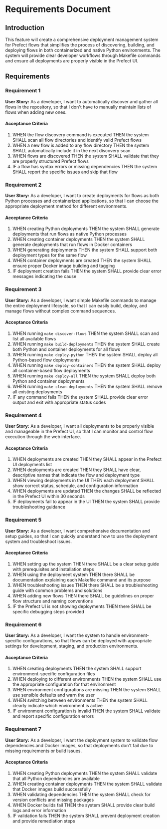 # Requirements Document

## Introduction

This feature will create a comprehensive deployment management system for Prefect flows that simplifies the process of discovering, building, and deploying flows in both containerized and native Python environments. The system will provide clear developer workflows through Makefile commands and ensure all deployments are properly visible in the Prefect UI.

## Requirements

### Requirement 1

**User Story:** As a developer, I want to automatically discover and gather all flows in the repository, so that I don't have to manually maintain lists of flows when adding new ones.

#### Acceptance Criteria

1. WHEN the flow discovery command is executed THEN the system SHALL scan all flow directories and identify valid Prefect flows
2. WHEN a new flow is added to any flow directory THEN the system SHALL automatically include it in the next discovery scan
3. WHEN flows are discovered THEN the system SHALL validate that they are properly structured Prefect flows
4. IF a flow has syntax errors or missing dependencies THEN the system SHALL report the specific issues and skip that flow

### Requirement 2

**User Story:** As a developer, I want to create deployments for flows as both Python processes and containerized applications, so that I can choose the appropriate deployment method for different environments.

#### Acceptance Criteria

1. WHEN creating Python deployments THEN the system SHALL generate deployments that run flows as native Python processes
2. WHEN creating container deployments THEN the system SHALL generate deployments that run flows in Docker containers
3. WHEN generating deployments THEN the system SHALL support both deployment types for the same flow
4. WHEN container deployments are created THEN the system SHALL ensure proper Docker image building and tagging
5. IF deployment creation fails THEN the system SHALL provide clear error messages indicating the cause

### Requirement 3

**User Story:** As a developer, I want simple Makefile commands to manage the entire deployment lifecycle, so that I can easily build, deploy, and manage flows without complex command sequences.

#### Acceptance Criteria

1. WHEN running `make discover-flows` THEN the system SHALL scan and list all available flows
2. WHEN running `make build-deployments` THEN the system SHALL create both Python and container deployments for all flows
3. WHEN running `make deploy-python` THEN the system SHALL deploy all Python-based flow deployments
4. WHEN running `make deploy-containers` THEN the system SHALL deploy all container-based flow deployments
5. WHEN running `make deploy-all` THEN the system SHALL deploy both Python and container deployments
6. WHEN running `make clean-deployments` THEN the system SHALL remove all existing deployments
7. IF any command fails THEN the system SHALL provide clear error output and exit with appropriate status codes

### Requirement 4

**User Story:** As a developer, I want all deployments to be properly visible and manageable in the Prefect UI, so that I can monitor and control flow execution through the web interface.

#### Acceptance Criteria

1. WHEN deployments are created THEN they SHALL appear in the Prefect UI deployments list
2. WHEN deployments are created THEN they SHALL have clear, descriptive names that indicate the flow and deployment type
3. WHEN viewing deployments in the UI THEN each deployment SHALL show correct status, schedule, and configuration information
4. WHEN deployments are updated THEN the changes SHALL be reflected in the Prefect UI within 30 seconds
5. IF deployments fail to appear in the UI THEN the system SHALL provide troubleshooting guidance

### Requirement 5

**User Story:** As a developer, I want comprehensive documentation and setup guides, so that I can quickly understand how to use the deployment system and troubleshoot issues.

#### Acceptance Criteria

1. WHEN setting up the system THEN there SHALL be a clear setup guide with prerequisites and installation steps
2. WHEN using the deployment system THEN there SHALL be documentation explaining each Makefile command and its purpose
3. WHEN troubleshooting issues THEN there SHALL be a troubleshooting guide with common problems and solutions
4. WHEN adding new flows THEN there SHALL be guidelines on proper flow structure and naming conventions
5. IF the Prefect UI is not showing deployments THEN there SHALL be specific debugging steps provided

### Requirement 6

**User Story:** As a developer, I want the system to handle environment-specific configurations, so that flows can be deployed with appropriate settings for development, staging, and production environments.

#### Acceptance Criteria

1. WHEN creating deployments THEN the system SHALL support environment-specific configuration files
2. WHEN deploying to different environments THEN the system SHALL use the appropriate configuration for that environment
3. WHEN environment configurations are missing THEN the system SHALL use sensible defaults and warn the user
4. WHEN switching between environments THEN the system SHALL clearly indicate which environment is active
5. IF environment configuration is invalid THEN the system SHALL validate and report specific configuration errors

### Requirement 7

**User Story:** As a developer, I want the deployment system to validate flow dependencies and Docker images, so that deployments don't fail due to missing requirements or build issues.

#### Acceptance Criteria

1. WHEN creating Python deployments THEN the system SHALL validate that all Python dependencies are available
2. WHEN creating container deployments THEN the system SHALL validate that Docker images build successfully
3. WHEN validating dependencies THEN the system SHALL check for version conflicts and missing packages
4. WHEN Docker builds fail THEN the system SHALL provide clear build logs and error information
5. IF validation fails THEN the system SHALL prevent deployment creation and provide remediation steps
